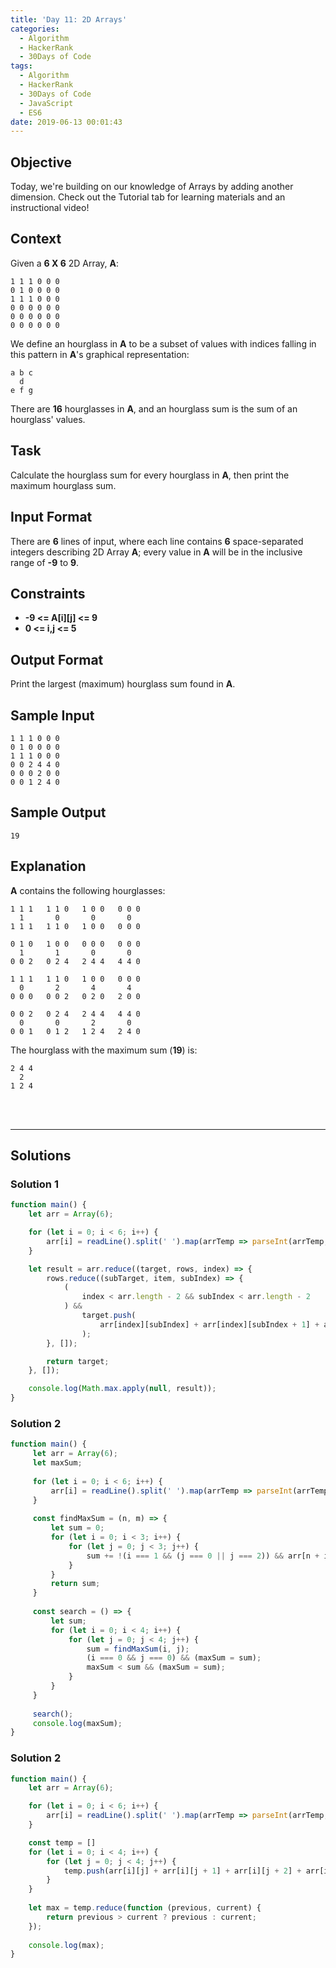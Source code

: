 ```yaml
---
title: 'Day 11: 2D Arrays'
categories:
  - Algorithm
  - HackerRank
  - 30Days of Code
tags:
  - Algorithm
  - HackerRank
  - 30Days of Code
  - JavaScript
  - ES6
date: 2019-06-13 00:01:43
---
```


## Objective

Today, we're building on our knowledge of Arrays by adding another dimension. Check out the Tutorial tab for learning materials and an instructional video!

<!-- more -->

## Context 

Given a **6 X 6** 2D Array, **A**:

```
1 1 1 0 0 0
0 1 0 0 0 0
1 1 1 0 0 0
0 0 0 0 0 0
0 0 0 0 0 0
0 0 0 0 0 0
```

We define an hourglass in **A** to be a subset of values with indices falling in this pattern in **A**'s graphical representation:

```
a b c
  d
e f g
```

There are **16** hourglasses in **A**, and an hourglass sum is the sum of an hourglass' values.


## Task

Calculate the hourglass sum for every hourglass in **A**, then print the maximum hourglass sum.


## Input Format

There are **6** lines of input, where each line contains **6** space-separated integers describing 2D Array **A**; every value in **A** will be in the inclusive range of **-9** to **9**.


## Constraints
   
- **-9 <= A[i][j] <= 9**
- **0 <= i,j <= 5**


## Output Format

Print the largest (maximum) hourglass sum found in **A**.



## Sample Input

```
1 1 1 0 0 0
0 1 0 0 0 0
1 1 1 0 0 0
0 0 2 4 4 0
0 0 0 2 0 0
0 0 1 2 4 0
```


## Sample Output

```
19
```


## Explanation

**A** contains the following hourglasses:

```
1 1 1   1 1 0   1 0 0   0 0 0
  1       0       0       0
1 1 1   1 1 0   1 0 0   0 0 0

0 1 0   1 0 0   0 0 0   0 0 0
  1       1       0       0
0 0 2   0 2 4   2 4 4   4 4 0

1 1 1   1 1 0   1 0 0   0 0 0
  0       2       4       4
0 0 0   0 0 2   0 2 0   2 0 0

0 0 2   0 2 4   2 4 4   4 4 0
  0       0       2       0
0 0 1   0 1 2   1 2 4   2 4 0
```

The hourglass with the maximum sum (**19**) is:

```
2 4 4
  2
1 2 4
```

<br/>
<br/>

---

## Solutions
### Solution 1

```javascript
function main() {
    let arr = Array(6);

    for (let i = 0; i < 6; i++) {
        arr[i] = readLine().split(' ').map(arrTemp => parseInt(arrTemp, 10));
    }

    let result = arr.reduce((target, rows, index) => {
        rows.reduce((subTarget, item, subIndex) => {
            (
                index < arr.length - 2 && subIndex < arr.length - 2
            ) &&
                target.push(
                    arr[index][subIndex] + arr[index][subIndex + 1] + arr[index][subIndex + 2] + arr[index + 1][subIndex + 1] + arr[index + 2][subIndex] + arr[index + 2][subIndex + 1] + arr[index + 2][subIndex + 2]
                );
        }, []);

        return target;
    }, []);

    console.log(Math.max.apply(null, result));
}
```

### Solution 2

```javascript
function main() {
     let arr = Array(6);
     let maxSum;
 
     for (let i = 0; i < 6; i++) {
         arr[i] = readLine().split(' ').map(arrTemp => parseInt(arrTemp, 10));
     }
 
     const findMaxSum = (n, m) => {
         let sum = 0;
         for (let i = 0; i < 3; i++) {
             for (let j = 0; j < 3; j++) {
                 sum += !(i === 1 && (j === 0 || j === 2)) && arr[n + i][m + j];
             }
         }
         return sum;
     }
 
     const search = () => {
         let sum;
         for (let i = 0; i < 4; i++) {
             for (let j = 0; j < 4; j++) {
                 sum = findMaxSum(i, j);
                 (i === 0 && j === 0) && (maxSum = sum);
                 maxSum < sum && (maxSum = sum);
             }
         }
     }
 
     search();
     console.log(maxSum);
}
```

### Solution 2

```javascript
function main() {
    let arr = Array(6);

    for (let i = 0; i < 6; i++) {
        arr[i] = readLine().split(' ').map(arrTemp => parseInt(arrTemp, 10));
    }

    const temp = []
    for (let i = 0; i < 4; i++) {
        for (let j = 0; j < 4; j++) {
            temp.push(arr[i][j] + arr[i][j + 1] + arr[i][j + 2] + arr[i + 1][j + 1] + arr[i + 2][j] + arr[i + 2][j + 1] + arr[i + 2][j + 2])
        }
    }
    
    let max = temp.reduce(function (previous, current) {
        return previous > current ? previous : current;
    });
    
    console.log(max);
}
```